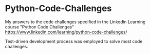 # Python-Code-Challenges
My answers to the code challenges specified in the Linkedin Learning course "Python Code Challenges" https://www.linkedin.com/learning/python-code-challenges/

Test-driven development process was employed to solve most code challenges.

